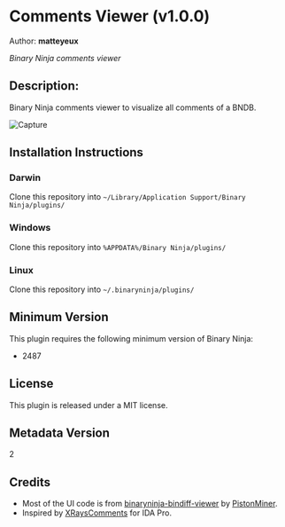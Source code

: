 # Comments Viewer (v1.0.0)
Author: **matteyeux**

_Binary Ninja comments viewer_

## Description:

Binary Ninja comments viewer to visualize all comments of a BNDB.

![Capture](https://user-images.githubusercontent.com/8758978/170741651-ed42a9b2-a5f9-465e-bb81-d57d87422b13.png)


## Installation Instructions

### Darwin

Clone this repository into `~/Library/Application Support/Binary Ninja/plugins/`

### Windows

Clone this repository into `%APPDATA%/Binary Ninja/plugins/`

### Linux

Clone this repository into `~/.binaryninja/plugins/`

## Minimum Version

This plugin requires the following minimum version of Binary Ninja:

* 2487


## License

This plugin is released under a MIT license.

## Metadata Version

2

## Credits
- Most of the UI code is from [binaryninja-bindiff-viewer](https://github.com/PistonMiner/binaryninja-bindiff-viewer) by [PistonMiner](https://github.com/PistonMiner).
- Inspired by [XRaysComments](https://github.com/MrNox/XRaysComments) for IDA Pro.


